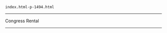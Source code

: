 
    index.html-p-1494.html
----------------------------------------------------------

Congress Rental




----------------------------------------------------------

